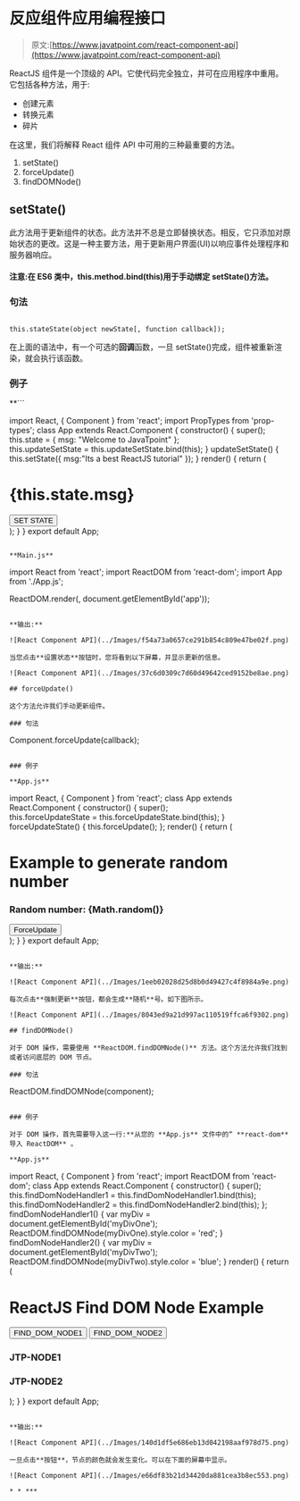 # 反应组件应用编程接口

> 原文:[https://www.javatpoint.com/react-component-api](https://www.javatpoint.com/react-component-api)

ReactJS 组件是一个顶级的 API。它使代码完全独立，并可在应用程序中重用。它包括各种方法，用于:

*   创建元素
*   转换元素
*   碎片

在这里，我们将解释 React 组件 API 中可用的三种最重要的方法。

1.  setState()
2.  forceUpdate()
3.  findDOMNode()

## setState()

此方法用于更新组件的状态。此方法并不总是立即替换状态。相反，它只添加对原始状态的更改。这是一种主要方法，用于更新用户界面(UI)以响应事件处理程序和服务器响应。

#### 注意:在 ES6 类中，this.method.bind(this)用于手动绑定 setState()方法。

### 句法

```

this.stateState(object newState[, function callback]);

```

在上面的语法中，有一个可选的**回调**函数，一旦 setState()完成，组件被重新渲染，就会执行该函数。

### 例子

 **```

import React, { Component } from 'react';
import PropTypes from 'prop-types';
class App extends React.Component {
   constructor() {
      super();		
      this.state = {
          msg: "Welcome to JavaTpoint"
      };	
      this.updateSetState = this.updateSetState.bind(this);
   }
   updateSetState() {
       this.setState({
          msg:"Its a best ReactJS tutorial"
       });
   }
   render() {
      return (
         <div>
             <h1>{this.state.msg}</h1>
             <button onClick = {this.updateSetState}>SET STATE</button>
         </div>
      );
   }
}
export default App;

```

**Main.js**

```

import React from 'react';
import ReactDOM from 'react-dom';
import App from './App.js';

ReactDOM.render(<App/>, document.getElementById('app'));

```

**输出:**

![React Component API](../Images/f54a73a0657ce291b854c809e47be02f.png)

当您点击**设置状态**按钮时，您将看到以下屏幕，并显示更新的信息。

![React Component API](../Images/37c6d0309c7d60d49642ced9152be8ae.png)

## forceUpdate()

这个方法允许我们手动更新组件。

### 句法

```

Component.forceUpdate(callback);

```

### 例子

**App.js**

```

import React, { Component } from 'react';
class App extends React.Component {
   constructor() {
      super();			
      this.forceUpdateState = this.forceUpdateState.bind(this);
   }
   forceUpdateState() {
      this.forceUpdate();
   };
   render() {
      return (
         <div>
             <h1>Example to generate random number</h1>
             <h3>Random number: {Math.random()}</h3>
             <button onClick = {this.forceUpdateState}>ForceUpdate</button>
         </div>
      );
   }
}
export default App;

```

**输出:**

![React Component API](../Images/1eeb02028d25d8b0d49427c4f8984a9e.png)

每次点击**强制更新**按钮，都会生成**随机**号。如下图所示。

![React Component API](../Images/8043ed9a21d997ac110519ffca6f9302.png)

## findDOMNode()

对于 DOM 操作，需要使用 **ReactDOM.findDOMNode()** 方法。这个方法允许我们找到或者访问底层的 DOM 节点。

### 句法

```

ReactDOM.findDOMNode(component);

```

### 例子

对于 DOM 操作，首先需要导入这一行:**从您的 **App.js** 文件中的“ **react-dom** 导入 ReactDOM** 。

**App.js**

```

import React, { Component } from 'react';
import ReactDOM from 'react-dom';
class App extends React.Component {
   constructor() {
      super();
      this.findDomNodeHandler1 = this.findDomNodeHandler1.bind(this);
      this.findDomNodeHandler2 = this.findDomNodeHandler2.bind(this);
   };
   findDomNodeHandler1() {
       var myDiv = document.getElementById('myDivOne');
       ReactDOM.findDOMNode(myDivOne).style.color = 'red';
   }
   findDomNodeHandler2() {
       var myDiv = document.getElementById('myDivTwo');
       ReactDOM.findDOMNode(myDivTwo).style.color = 'blue';
   }
   render() {
      return (
         <div>
             <h1>ReactJS Find DOM Node Example</h1>
             <button onClick = {this.findDomNodeHandler1}>FIND_DOM_NODE1</button>
             <button onClick = {this.findDomNodeHandler2}>FIND_DOM_NODE2</button>
             <h3 id = "myDivOne">JTP-NODE1</h3>
             <h3 id = "myDivTwo">JTP-NODE2</h3>
         </div>
      );
   }
}
export default App;

```

**输出:**

![React Component API](../Images/140d1df5e686eb13d042198aaf978d75.png)

一旦点击**按钮**，节点的颜色就会发生变化。可以在下面的屏幕中显示。

![React Component API](../Images/e66df83b21d34420da881cea3b8ec553.png)

* * ***